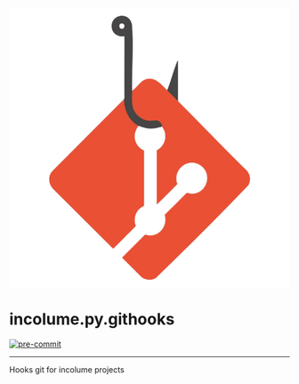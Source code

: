 <img title="Logo incolume.py.githooks" alt="logo incolume.py.githooks" src="images/incolume-py-githooks.png" style="display: block; margin: 0 auto; width: 150;">

# incolume.py.githooks

[![pre-commit](https://img.shields.io/badge/pre--commit-enabled-brightgreen?logo=pre-commit)](https://github.com/pre-commit/pre-commit)

---

Hooks git for incolume projects
